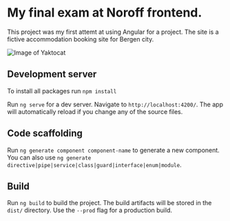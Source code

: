 # My final exam at Noroff frontend. 

This project was my first attemt at using Angular for a project. The site is a fictive accommodation booking site for Bergen city. 

![Image of Yaktocat](https://andreas-tollanes.com/uploads/c5a9e81f2190474fa4df8b7841516c21.jpg) 

## Development server

To install all packages run
`npm install`

Run `ng serve` for a dev server. Navigate to `http://localhost:4200/`. The app will automatically reload if you change any of the source files.

## Code scaffolding

Run `ng generate component component-name` to generate a new component. You can also use `ng generate directive|pipe|service|class|guard|interface|enum|module`.

## Build

Run `ng build` to build the project. The build artifacts will be stored in the `dist/` directory. Use the `--prod` flag for a production build.
